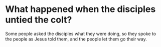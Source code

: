 # What happened when the disciples untied the colt?

Some people asked the disciples what they were doing, so they spoke to the people as Jesus told them, and the people let them go their way.
